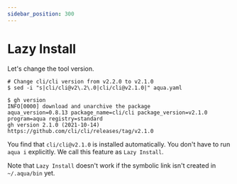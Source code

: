 ```yaml
---
sidebar_position: 300
---
```


# Lazy Install

Let's change the tool version.

```console
# Change cli/cli version from v2.2.0 to v2.1.0
$ sed -i "s|cli/cli@v2\.2\.0|cli/cli@v2.1.0|" aqua.yaml

$ gh version
INFO[0000] download and unarchive the package            aqua_version=0.8.13 package_name=cli/cli package_version=v2.1.0 program=aqua registry=standard
gh version 2.1.0 (2021-10-14)
https://github.com/cli/cli/releases/tag/v2.1.0
```

You find that `cli/cli@v2.1.0` is installed automatically.
You don't have to run `aqua i` explicitly.
We call this feature as `Lazy Install`.

Note that `Lazy Install` doesn't work if the symbolic link isn't created in `~/.aqua/bin` yet.
